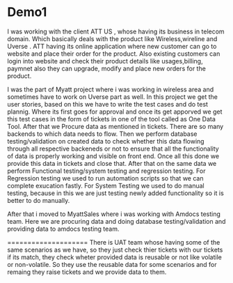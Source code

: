 # Demo1
I was working with the client ATT US , whose having its business in telecom domain.
Which basically deals with the product like Wireless,wireline and Uverse .
ATT having its online application where new customer can go to website and place their order for the product.
Also existing customers can login into website and check their product details like usages,billing, 
paymnet also they can upgrade, modify and place new orders for the product.

I was the part of Myatt project where i was working in wireless area and sometimes have to work on Uverse part as well.
In this project we get the user stories, based on this we have to write the test cases and do test plannig.
Where its first goes for approval and once its get apporved we get this test cases in the form of tickets in one of the
tool called as One Data Tool.
After that we Procure data as mentioned in tickets. There are so many backends to which data needs to flow.
Then we perform database testing/validation on created data to check whether this data flowing through all respective 
backeneds or not to ensure that all the functionality of data is properly working and visible on front end.
Once all this done we provide this data in tickets and close that.
After that on the same data  we perform Functional testing/system testing and regression testing.
For Regression testing we used to run automation scripts so that we can complete exucation fastly.
For System Testing we used to do manual testing, because in this we are just testing newly added functionality
so it is better to do manually.

After that i moved to MyattSales where i was working with Amdocs testing team.
Here we are procuring data and doing database testing/validation and providing data to amdocs testing team.


====================
There is UAT team whose having some of the same scenarios as we have, so they just check thier tickets with our tickets if its match, they check wheter provided data is reusable or not like volatile or non-volatile. 
So they use the reusable data for some scenarios and for remaing they raise tickets and we provide data to them.
